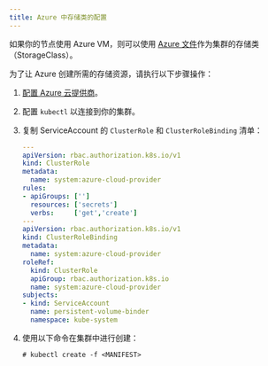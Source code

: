 ```yaml
---
title: Azure 中存储类的配置
---
```


如果你的节点使用 Azure VM，则可以使用 [Azure 文件](https://docs.microsoft.com/en-us/azure/aks/azure-files-dynamic-pv)作为集群的存储类（StorageClass）。

为了让 Azure 创建所需的存储资源，请执行以下步骤操作：

1. [配置 Azure 云提供商](../../kubernetes-clusters-in-rancher-setup/set-up-cloud-providers/azure.md)。
1. 配置 `kubectl` 以连接到你的集群。
1. 复制 ServiceAccount 的 `ClusterRole` 和 `ClusterRoleBinding` 清单：
   ```yml
   ---
   apiVersion: rbac.authorization.k8s.io/v1
   kind: ClusterRole
   metadata:
     name: system:azure-cloud-provider
   rules:
   - apiGroups: ['']
     resources: ['secrets']
     verbs:     ['get','create']
   ---
   apiVersion: rbac.authorization.k8s.io/v1
   kind: ClusterRoleBinding
   metadata:
     name: system:azure-cloud-provider
   roleRef:
     kind: ClusterRole
     apiGroup: rbac.authorization.k8s.io
     name: system:azure-cloud-provider
   subjects:
   - kind: ServiceAccount
     name: persistent-volume-binder
     namespace: kube-system
   ```

1. 使用以下命令在集群中进行创建：

   ```
   # kubectl create -f <MANIFEST>
   ```
